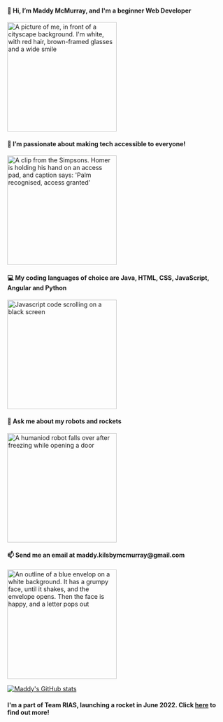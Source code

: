 

<h4>👋 Hi, I’m Maddy McMurray, and I'm a beginner Web Developer</h4>

<img src="https://i.ibb.co/TbPGBS2/profile-pic-1.png" alt="A picture of me, in front of a cityscape background. I'm white, with red hair, brown-framed glasses and a wide smile" width="250px" height="250px">

<h4>👀 I’m passionate about making tech accessible to everyone!</h4>

<img src="https://media.giphy.com/media/3orif3NCyKZ61frBHa/giphy.gif" height="250px" alt="A clip from the Simpsons. Homer is holding his hand on an access pad, and caption says: 'Palm recognised, access granted' ">

<h4>💻 My coding languages of choice are Java, HTML, CSS, JavaScript, Angular and Python</h4>

<img src="https://media.giphy.com/media/26tn33aiTi1jkl6H6/giphy.gif" height="250px" alt="Javascript code scrolling on a black screen">

<h4>🤖 Ask me about my robots and rockets</h4>

<img src="https://i.pinimg.com/originals/b9/7f/83/b97f83b85d73d44bf8aaa9aaa381c85d.gif" height="250px" alt="A humaniod robot falls over after freezing while opening a door">

<h4>📫 Send me an email at maddy.kilsbymcmurray@gmail.com</h4>

<img src="https://support.politemail.com/hc/article_attachments/360041744473/giphy7.gif" height="250px" alt="An outline of a blue envelop on a white background. It has a grumpy face, until it shakes, and the envelope opens. Then the face is happy, and a letter pops out">

<br />

[![Maddy's GitHub stats](https://github-readme-stats.vercel.app/api?username=MaddyKilmurray&theme=cobalt)](https://github.com/anuraghazra/github-readme-stats)

<h4>I'm a part of Team RIAS, launching a rocket in June 2022. Click <a href="https://www.teamrias.co.uk/">here</a> to find out more!</h4>



